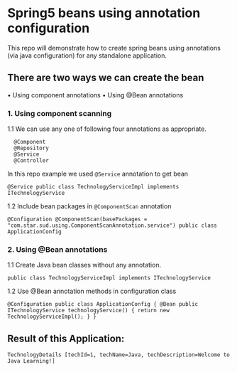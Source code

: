 # Spring5 beans using annotation configuration

This repo will demonstrate how to create spring beans using annotations (via java configuration) for any standalone application. 

## There are two ways we can create the bean
•	Using component annotations
•	Using @Bean annotations

### 1.	Using component scanning

1.1 We can use any one of following four annotations as appropriate.

      @Component
      @Repository
      @Service
      @Controller
     

In this repo example we used `@Service` annotation to get bean

``
@Service
public class TechnologyServiceImpl implements ITechnologyService
``


1.2	Include bean packages in `@ComponentScan` annotation

``
	@Configuration
	@ComponentScan(basePackages = "com.star.sud.using.ComponentScanAnnotation.service")
	public class ApplicationConfig
``


### 2.	Using @Bean annotations
1.1	Create Java bean classes without any annotation.

``
public class TechnologyServiceImpl implements ITechnologyService 
``


1.2	Use @Bean annotation methods in configuration class

``
@Configuration
public class ApplicationConfig {
@Bean
public ITechnologyService technologyService() {
	return new TechnologyServiceImpl();
   }
 }
``


## Result of this Application:
``
TechnologyDetails [techId=1, techName=Java, techDescription=Welcome to Java Learning!]
``
